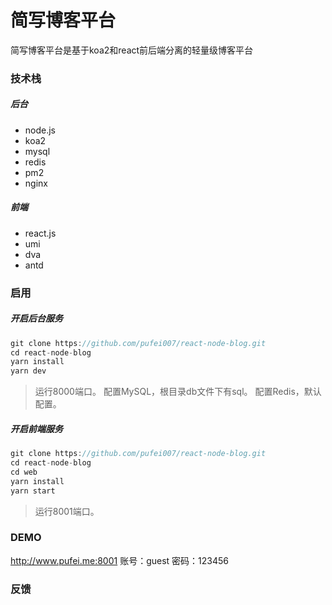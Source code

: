 # 简写博客平台
简写博客平台是基于koa2和react前后端分离的轻量级博客平台
### 技术栈
##### 后台
- node.js
- koa2
- mysql
- redis
- pm2
- nginx
##### 前端
- react.js
- umi
- dva
- antd
### 启用
##### 开启后台服务
```javascript
git clone https://github.com/pufei007/react-node-blog.git
cd react-node-blog
yarn install
yarn dev
```
> 运行8000端口。
> 配置MySQL，根目录db文件下有sql。
> 配置Redis，默认配置。

##### 开启前端服务
```javascript
git clone https://github.com/pufei007/react-node-blog.git
cd react-node-blog
cd web
yarn install
yarn start
```
> 运行8001端口。
### DEMO
<http://www.pufei.me:8001>
账号：guest
密码：123456
### 反馈
